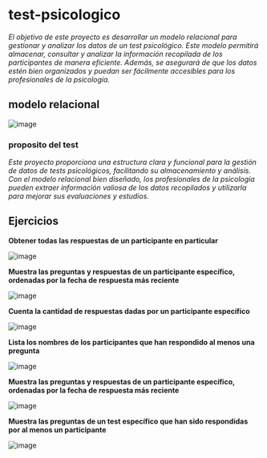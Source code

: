 # test-psicologico
*El objetivo de este proyecto es desarrollar un modelo relacional para gestionar y analizar los datos de un test psicológico. Este modelo permitirá almacenar, consultar y analizar la información recopilada de los participantes de manera eficiente. Además, se asegurará de que los datos estén bien organizados y puedan ser fácilmente accesibles para los profesionales de la psicología.*
## modelo relacional

![image](https://github.com/user-attachments/assets/76306a85-a743-45f2-b025-c63d44b3698e)

### proposito del test

*Este proyecto proporciona una estructura clara y funcional para la gestión de datos de tests psicológicos, facilitando su almacenamiento y análisis. Con el modelo relacional bien diseñado, los profesionales de la psicología pueden extraer información valiosa de los datos recopilados y utilizarla para mejorar sus evaluaciones y estudios.*   

## Ejercicios

**Obtener todas las respuestas de un participante en particular**

![image](https://github.com/user-attachments/assets/936accbb-9b64-4a8f-bb2b-28364a365592)

**Muestra las preguntas y respuestas de un participante específico, ordenadas por la fecha de respuesta más reciente**

![image](https://github.com/user-attachments/assets/da9331a9-e58e-4e39-9f93-131b3dab18b7)

**Cuenta la cantidad de respuestas dadas por un participante específico**

![image](https://github.com/user-attachments/assets/8b516198-cd7e-4851-bc7c-a11616e85f26)

**Lista los nombres de los participantes que han respondido al menos una pregunta**

![image](https://github.com/user-attachments/assets/adf9ab56-3fc9-441a-817f-80cdad2b8e9a)

**Muestra las preguntas y respuestas de un participante específico, ordenadas por la fecha de respuesta más reciente**

![image](https://github.com/user-attachments/assets/66ab0b0b-80ca-4b62-872d-c1922d10825a)

**Muestra las preguntas de un test específico que han sido respondidas por al menos un participante**

![image](https://github.com/user-attachments/assets/1fbaac7c-b4b6-4aac-957a-d2ee4dd1dc82)

